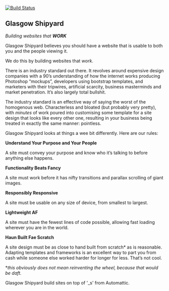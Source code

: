 [![Build Status](https://travis-ci.org/glasgowshipyard/dcrcoffee.svg?branch=master)](https://travis-ci.org/glasgowshipyard/dcrcoffee)

## Glasgow Shipyard

_Building websites that **WORK**_

Glasgow Shipyard believes you should have a website that is usable to both you and the people viewing it.

We do this by building websites that _work_.

There is an industry standard out there. It revolves around expensive design companies with a 90’s understanding of how the internet works producing Photoshop “mockups”, developers using bootstrap templates, and marketers with their tripwires, artificial scarcity, business masterminds and market penetration. It’s also largely total bullshit.

The industry standard is an effective way of saying the worst of the homogenous web. Characterless and bloated (but probably very pretty), with *minutes* of work poured into customising some template for a site design that looks like every other one, resulting in your business being treated in exactly the same manner: pointless.

Glasgow Shipyard looks at things a wee bit differently. Here are our rules:

**Understand Your Purpose and Your People**

A site must convey your purpose and know who it’s talking to before anything else happens.

**Functionality Beats Fancy**

A site must work before it has nifty transitions and parallax scrolling of giant images.

**Responsibly Responsive**

A site must be usable on any size of device, from smallest to largest.

**Lightweight AF**

A site must have the fewest lines of code possible, allowing fast loading wherever you are in the world.

**Haun Built Fae Scratch**

A site design must be as close to hand built from scratch* as is reasonable. Adapting templates and frameworks is an excellent way to part you from cash while someone else worked harder for longer for less. That’s not cool.

*_this obviously does not mean reinventing the wheel, because that would be daft._

Glasgow Shipyard build sites on top of '_s' from Automattic.